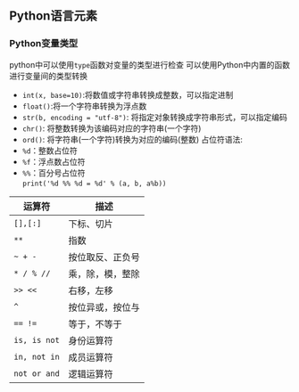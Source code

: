 ## Python语言元素
### Python变量类型
python中可以使用`type`函数对变量的类型进行检查
可以使用Python中内置的函数进行变量间的类型转换
* `int(x, base=10)`:将数值或字符串转换成整数，可以指定进制
* `float()`:将一个字符串转换为浮点数
* `str(b, encoding = "utf-8")`: 将指定对象转换成字符串形式，可以指定编码  
* `chr()`: 将整数转换为该编码对应的字符串(一个字符)
* `ord()`: 将字符串(一个字符)转换为对应的编码(整数)
占位符语法:
* `%d`：整数占位符
* `%f`：浮点数占位符
* `%%`：百分号占位符  
`print('%d %% %d = %d' % (a, b, a%b))`  

|运算符|描述|  
|----|----|
|`[],[:]`|下标、切片|
|`**`|指数|
|`~ + -`|按位取反、正负号|
|`* / % //`|乘，除，模，整除|  
|`>> <<`|右移，左移|
|`^` |按位异或，按位与|
|`== !=`|等于，不等于|
|`is, is not`|身份运算符|
|`in, not in`|成员运算符|
|`not or and`|逻辑运算符|
